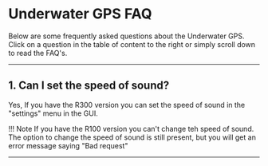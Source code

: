 # Underwater GPS FAQ

Below are some frequently asked questions about the Underwater GPS. Click on a question in the table of content to the right or simply scroll down to read the FAQ's. 

---

## 1. Can I set the speed of sound?
Yes, If you have the R300 version you can set the speed of sound in the "settings" menu in the GUI.

!!! Note
    If you have the R100 version you can't change teh speed of sound. The option to change the speed of sound is still present, but you will get an error message saying "Bad request"

---
